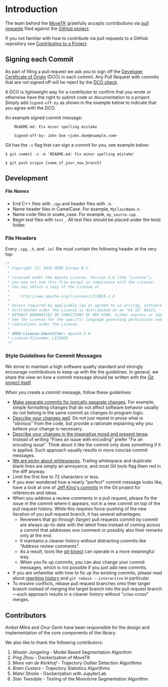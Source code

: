 # Introduction

The team behind the [MoveTK](https://github.com/heremaps/MoveTK) gratefully accepts contributions via
[pull requests](https://help.github.com/articles/about-pull-requests/) filed against the
[GitHub project](https://github.com/heremaps/MoveTK/pulls).

If you not familiar with how to contribute via pull requests to a GitHub repository see [Contributing to a Project](https://git-scm.com/book/en/v2/GitHub-Contributing-to-a-Project).

## Signing each Commit

As part of filing a pull request we ask you to sign off the
[Developer Certificate of Origin](https://developercertificate.org/) (DCO) in each commit.
Any Pull Request with commits that are not signed off will be reject by the
[DCO check](https://probot.github.io/apps/dco/).

A DCO is lightweight way for a contributor to confirm that you wrote or otherwise have the right
to submit code or documentation to a project. Simply add `Signed-off-by` as shown in the example below
to indicate that you agree with the DCO.

An example signed commit message:

```
    README.md: Fix minor spelling mistake

    Signed-off-by: John Doe <john.doe@example.com>
```

Git has the `-s` flag that can sign a commit for you, see example below:

`$ git commit -s -m 'README.md: Fix minor spelling mistake'`

`$ git push origin [name_of_your_new_branch]`

## Development

##### File Names

- End C++ files with `.cpp` and header files with `.h`.
- Name header files in CamelCase. For example, `MyClassName.h`.
- Name code files in snake_case. For example, `my_source.cpp` .
- Begin test files with `test_`. All test files should be placed under the tests folder.

### File Headers

Every `.cpp`, `.h`, and `.inl` file must contain the following header at the very top:

```cpp
/*
 * Copyright (C) 2020 HERE Europe B.V.
 *
 * Licensed under the Apache License, Version 2.0 (the "License");
 * you may not use this file except in compliance with the License.
 * You may obtain a copy of the License at
 *
 *     http://www.apache.org/licenses/LICENSE-2.0
 *
 * Unless required by applicable law or agreed to in writing, software
 * distributed under the License is distributed on an "AS IS" BASIS,
 * WITHOUT WARRANTIES OR CONDITIONS OF ANY KIND, either express or implied.
 * See the License for the specific language governing permissions and
 * limitations under the License.
 *
 * SPDX-License-Identifier: Apache-2.0
 * License-Filename: LICENSE
 */
```

### Style Guidelines for Commit Messages

We strive to maintain a high software quality standard and strongly encourage contributions to keep up with the the guidelines.
In general, we share the view on how a commit message should be written with the [Git project itself](https://github.com/git/git/blob/master/Documentation/SubmittingPatches).

When you create a commit message, follow these guidelines:

- [Make separate commits for logically separate changes](https://github.com/git/git/blob/e6932248fcb41fb94a0be484050881e03c7eb298/Documentation/SubmittingPatches#L43). For example, simple formatting changes that do not affect software behavior usually do not belong in the same commit as changes to program logic.
- [Describe your changes well](https://github.com/git/git/blob/e6932248fcb41fb94a0be484050881e03c7eb298/Documentation/SubmittingPatches#L101). Do not just repeat in prose what is "obvious" from the code, but provide a rationale explaining why you believe your change is necessary.
- [Describe your changes in the imperative mood and present tense](https://github.com/git/git/blob/e6932248fcb41fb94a0be484050881e03c7eb298/Documentation/SubmittingPatches#L133). Instead of writing "Fixes an issue with encoding" prefer "Fix an encoding issue". Think about it like the commit only does something if it is applied. Such approach usually results in more concise commit messages.
- [We are picky about whitespaces](https://github.com/git/git/blob/e6932248fcb41fb94a0be484050881e03c7eb298/Documentation/SubmittingPatches#L95). Trailing whitespace and duplicate blank lines are simply an annoyance, and most Git tools flag them red in the diff anyway.
- Limit the first line to 72 characters or less.
- If you ever wondered how a nearly "perfect" commit message looks like, have a look at one of [Jeff King's commits](https://github.com/git/git/commits?author=peff) in the Git project for references and ideas.
- When you address a review comments in a pull request, please fix the issue in the commit where it appears, not in a new commit on top of the pull request history. While this requires force-pushing of the new iteration of you pull request branch, it has several advantages:
  - Reviewers that go through (larger) pull requests commit by commit are always up-to-date with the latest fixes instead of coming across a commit that addresses one comment or possibly also their remarks only at the end.
  - It maintains a cleaner history without distracting commits like "Address review comments".
  - As a result, tools like [git-bisect](https://git-scm.com/docs/git-bisect) can operate in a more meaningful way.
  - When you fix up commits, you can also change your commit messages, which is not possible if you just add new commits.
- If you are unfamiliar with how to fix up the existing commits, please read about [rewriting history](https://git-scm.com/book/id/v2/Git-Tools-Rewriting-History) and `git rebase --interactive` in particular.
- To resolve conflicts, rebase pull request branches onto their target branch instead of merging the target branch into the pull request branch—such approach results in a cleaner history without "criss-cross" merges.

## Contributors

*Aniket Mitra* and *Onur Derin* have been responsible for the design and implementation of the core components of the library. 

We also like to thank the following contributors:

 1.  *Wouter Jongeling* - Model Based Segmentation Algorithm
 2.  *Ping Zhou* - Dockerization of MoveTK
 3.  *Mees van de Kerkhof* - Trajectory Outlier Detection Algorithms
 4.  *Bram Custers* - Trajectory Statistics Algorithms   
 5.  *Matei Stroila* - Dockerization with JupyterLab
 6.  *Sian Teesdale* - Testing of the Monotone Segmentation Algorithm

